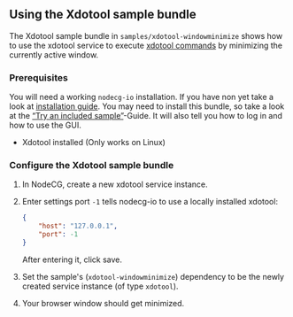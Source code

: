 ## Using the Xdotool sample bundle

The Xdotool sample bundle in `samples/xdotool-windowminimize` shows how to use
the xdotool service to execute
[xdotool commands](http://manpages.ubuntu.com/manpages/trusty/man1/xdotool.1.html)
by minimizing the currently active window.

### Prerequisites

You will need a working `nodecg-io` installation. If you have non yet take a
look at [installation guide](../getting_started/install.md). You may need to
install this bundle, so take a look at the
[“Try an included sample”](../getting_started/try_example_bundle.md)-Guide. It
will also tell you how to log in and how to use the GUI.

-   Xdotool installed (Only works on Linux)

### Configure the Xdotool sample bundle

1. In NodeCG, create a new xdotool service instance.

2. Enter settings port `-1` tells nodecg-io to use a locally installed xdotool:

    ```json
    {
        "host": "127.0.0.1",
        "port": -1
    }
    ```

    After entering it, click save.

3. Set the sample's (`xdotool-windowminimize`) dependency to be the newly
   created service instance (of type `xdotool`).

4. Your browser window should get minimized.
